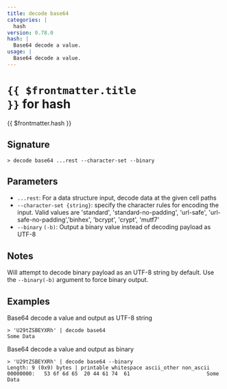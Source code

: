 ```yaml
---
title: decode base64
categories: |
  hash
version: 0.78.0
hash: |
  Base64 decode a value.
usage: |
  Base64 decode a value.
---
```


# <code>{{ $frontmatter.title }}</code> for hash

<div class='command-title'>{{ $frontmatter.hash }}</div>

## Signature

```> decode base64 ...rest --character-set --binary```

## Parameters

 -  `...rest`: For a data structure input, decode data at the given cell paths
 -  `--character-set {string}`: specify the character rules for encoding the input.
	Valid values are 'standard', 'standard-no-padding', 'url-safe', 'url-safe-no-padding','binhex', 'bcrypt', 'crypt', 'mutf7'
 -  `--binary` `(-b)`: Output a binary value instead of decoding payload as UTF-8

## Notes
Will attempt to decode binary payload as an UTF-8 string by default. Use the `--binary(-b)` argument to force binary output.
## Examples

Base64 decode a value and output as UTF-8 string
```shell
> 'U29tZSBEYXRh' | decode base64
Some Data
```

Base64 decode a value and output as binary
```shell
> 'U29tZSBEYXRh' | decode base64 --binary
Length: 9 (0x9) bytes | printable whitespace ascii_other non_ascii
00000000:   53 6f 6d 65  20 44 61 74  61                         Some Data

```

